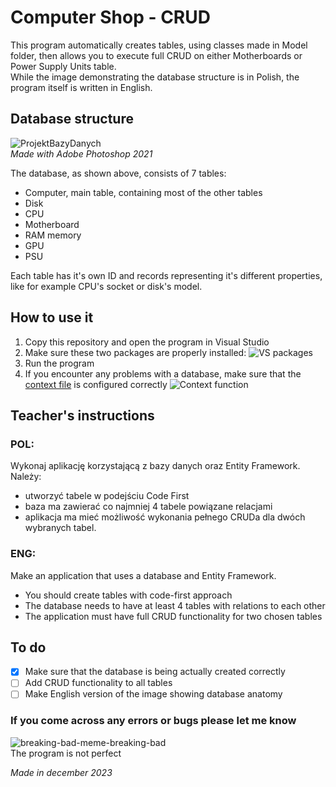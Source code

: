 # Computer Shop - CRUD
This program automatically creates tables, using classes made in Model folder, then allows you to execute full CRUD on either Motherboards or Power Supply Units table.       
While the image demonstrating the database structure is in Polish, the program itself is written in English.     

## Database structure
![ProjektBazyDanych](https://github.com/Raytreq/computerShop-EntityFramework/assets/136091294/15edcf38-04dc-40e9-af77-652502eeb30c)     
*Made with Adobe Photoshop 2021*     
         
The database, as shown above, consists of 7 tables:
* Computer, main table, containing most of the other tables
* Disk
* CPU
* Motherboard
* RAM memory
* GPU
* PSU      
         
Each table has it's own ID and records representing it's different properties, like for example CPU's socket or disk's model.     

## How to use it
<ol>
  <li> Copy this repository and open the program in Visual Studio</li>
  <li>  Make sure these two packages are properly installed:        
         <img src="https://github.com/Raytreq/computerShop-EntityFramework/assets/136091294/67c81178-9381-4e57-a81a-d2c06bb24484" alt="VS packages">
  </li>
  <li> Run the program</li>
  <li> If you encounter any problems with a database, make sure that the <a href="https://github.com/Raytreq/computerShop-EntityFramework/blob/main/krozmus_EF/ComputerShopContext.cs">context file</a> is configured correctly         
         <img src="https://github.com/Raytreq/computerShop-EntityFramework/assets/136091294/676b70f1-db3e-42cd-bd24-43a88ea323ef" alt="Context function">
  </li>
</ol>

## Teacher's instructions
### POL:
Wykonaj aplikację korzystającą z bazy danych oraz Entity Framework.     
Należy:   
* utworzyć tabele w podejściu Code First
* baza ma zawierać co najmniej 4 tabele powiązane relacjami
* aplikacja ma mieć możliwość wykonania pełnego CRUDa dla dwóch wybranych tabel.
### ENG:
Make an application that uses a database and Entity Framework.    
* You should create tables with code-first approach
* The database needs to have at least 4 tables with relations to each other
* The application must have full CRUD functionality for two chosen tables     

## To do
- [x] Make sure that the database is being actually created correctly
- [ ] Add CRUD functionality to all tables
- [ ] Make English version of the image showing database anatomy     

### If you come across any errors or bugs please let me know        
![breaking-bad-meme-breaking-bad](https://github.com/Raytreq/computerShop-EntityFramework/assets/136091294/42915f39-be2b-496b-93b8-ce9858461ea9)    
The program is not perfect   

*Made in december 2023*

